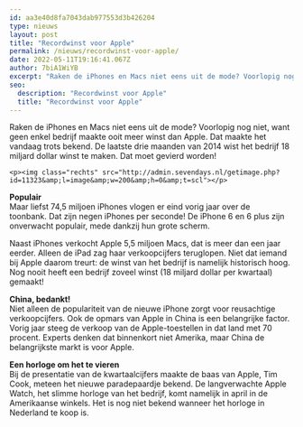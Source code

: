 ```yaml
---
id: aa3e40d8fa7043dab977553d3b426204
type: nieuws
layout: post
title: "Recordwinst voor Apple"
permalink: /nieuws/recordwinst-voor-apple/
date: 2022-05-11T19:16:41.067Z
author: 7biA1WiYB
excerpt: "Raken de iPhones en Macs niet eens uit de mode? Voorlopig nog niet, want geen enkel bedrijf maakte ooit meer winst dan Apple. Dat maakte het vandaag trots bekend. De laatste drie maanden van 2014 wist het bedrijf 18 miljard dollar winst te maken. Dat moet gevierd worden!  "
seo:
  description: "Recordwinst voor Apple"
  title: "Recordwinst voor Apple"
---
```

Raken de iPhones en Macs niet eens uit de mode? Voorlopig nog niet, want geen enkel bedrijf maakte ooit meer winst dan Apple. Dat maakte het vandaag trots bekend. De laatste drie maanden van 2014 wist het bedrijf 18 miljard dollar winst te maken. Dat moet gevierd worden!  

    <p><img class="rechts" src="http://admin.sevendays.nl/getimage.php?id=11323&amp;l=image&amp;w=200&amp;h=0&amp;t=scl"></p>
<p><strong>Populair</strong><br>Maar liefst 74,5 miljoen iPhones vlogen er eind vorig jaar over de toonbank. Dat zijn negen iPhones per seconde! De iPhone 6 en 6 plus zijn onverwacht populair, mede dankzij hun grote scherm. </p>
<p>Naast iPhones verkocht Apple 5,5 miljoen Macs, dat is meer dan een jaar eerder. Alleen de iPad zag haar verkoopcijfers teruglopen. Niet dat iemand bij Apple daarom treurt: de winst van het bedrijf is namelijk historisch hoog. Nog nooit heeft een bedrijf zoveel winst (18 miljard dollar per kwartaal) gemaakt!</p>
<p><strong>China, bedankt!</strong><br>Niet alleen de populariteit van de nieuwe iPhone zorgt voor reusachtige verkoopcijfers. Ook de opmars van Apple in China is een belangrijke factor. Vorig jaar steeg de verkoop van de Apple-toestellen in dat land met 70 procent. Experts denken dat binnenkort niet Amerika, maar China de belangrijkste markt is voor Apple.</p>
<p><strong>Een horloge om het te vieren</strong><br>Bij de presentatie van de kwartaalcijfers maakte de baas van Apple, Tim Cook, meteen het nieuwe paradepaardje bekend. De langverwachte Apple Watch, het slimme horloge van het bedrijf, komt namelijk in april in de Amerikaanse winkels. Het is nog niet bekend wanneer het horloge in Nederland te koop is.</p>  
